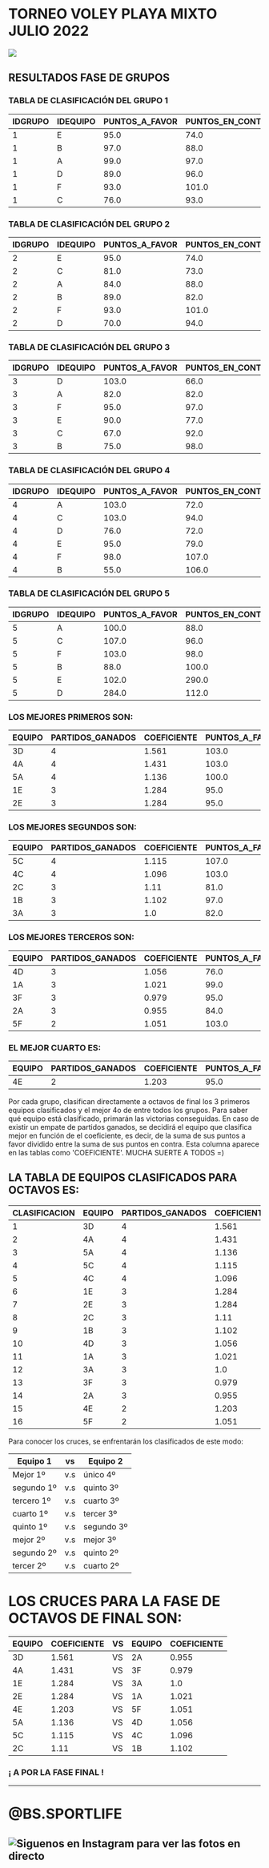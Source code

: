 # TORNEO VOLEY PLAYA MIXTO JULIO 2022
![](https://www.beach-volleyball.de/fileadmin/_processed_/3/6/csm_GalleryPic__87__cceeb468f3.jpg)
## RESULTADOS FASE DE GRUPOS

### TABLA DE CLASIFICACIÓN DEL GRUPO 1

|IDGRUPO|IDEQUIPO|PUNTOS_A_FAVOR|PUNTOS_EN_CONTRA|PARTIDOS_GANADOS|COEFICIENTE|CLASIFICACION|
|-------|--------|--------------|----------------|----------------|-----------|-------------|
|1      |E       |95.0          |74.0            |3               |1.284      |1            |
|1      |B       |97.0          |88.0            |3               |1.102      |2            |
|1      |A       |99.0          |97.0            |3               |1.021      |3            |
|1      |D       |89.0          |96.0            |2               |0.927      |4            |
|1      |F       |93.0          |101.0           |2               |0.921      |5            |
|1      |C       |76.0          |93.0            |2               |0.817      |6            |

### TABLA DE CLASIFICACIÓN DEL GRUPO 2

|IDGRUPO|IDEQUIPO|PUNTOS_A_FAVOR|PUNTOS_EN_CONTRA|PARTIDOS_GANADOS|COEFICIENTE|CLASIFICACION|
|-------|--------|--------------|----------------|----------------|-----------|-------------|
|2      |E       |95.0          |74.0            |3               |1.284      |1            |
|2      |C       |81.0          |73.0            |3               |1.11       |2            |
|2      |A       |84.0          |88.0            |3               |0.955      |3            |
|2      |B       |89.0          |82.0            |2               |1.085      |4            |
|2      |F       |93.0          |101.0           |2               |0.921      |5            |
|2      |D       |70.0          |94.0            |2               |0.745      |6            |



### TABLA DE CLASIFICACIÓN DEL GRUPO 3

|IDGRUPO|IDEQUIPO|PUNTOS_A_FAVOR|PUNTOS_EN_CONTRA|PARTIDOS_GANADOS|COEFICIENTE|CLASIFICACION|
|-------|--------|--------------|----------------|----------------|-----------|-------------|
|3      |D       |103.0         |66.0            |4               |1.561      |1            |
|3      |A       |82.0          |82.0            |3               |1.0        |2            |
|3      |F       |95.0          |97.0            |3               |0.979      |3            |
|3      |E       |90.0          |77.0            |2               |1.169      |4            |
|3      |C       |67.0          |92.0            |2               |0.728      |5            |
|3      |B       |75.0          |98.0            |1               |0.765      |6            |



### TABLA DE CLASIFICACIÓN DEL GRUPO 4


|IDGRUPO|IDEQUIPO|PUNTOS_A_FAVOR|PUNTOS_EN_CONTRA|PARTIDOS_GANADOS|COEFICIENTE|CLASIFICACION|
|-------|--------|--------------|----------------|----------------|-----------|-------------|
|4      |A       |103.0         |72.0            |4               |1.431      |1            |
|4      |C       |103.0         |94.0            |4               |1.096      |2            |
|4      |D       |76.0          |72.0            |3               |1.056      |3            |
|4      |E       |95.0          |79.0            |2               |1.203      |4            |
|4      |F       |98.0          |107.0           |2               |0.916      |5            |
|4      |B       |55.0          |106.0           |0               |0.519      |6            |



### TABLA DE CLASIFICACIÓN DEL GRUPO 5


|IDGRUPO|IDEQUIPO|PUNTOS_A_FAVOR|PUNTOS_EN_CONTRA|PARTIDOS_GANADOS|COEFICIENTE|CLASIFICACION|
|-------|--------|--------------|----------------|----------------|-----------|-------------|
|5      |A       |100.0         |88.0            |4               |1.136      |1            |
|5      |C       |107.0         |96.0            |4               |1.115      |2            |
|5      |F       |103.0         |98.0            |2               |1.051      |3            |
|5      |B       |88.0          |100.0           |2               |0.88       |4            |
|5      |E       |102.0         |290.0           |2               |0.352      |5            |
|5      |D       |284.0         |112.0           |1               |2.536      |6            |



### LOS MEJORES PRIMEROS SON:


|EQUIPO|PARTIDOS_GANADOS|COEFICIENTE|PUNTOS_A_FAVOR|PUNTOS_EN_CONTRA|
|------|----------------|-----------|--------------|----------------|
|3D    |4               |1.561      |103.0         |66.0            |
|4A    |4               |1.431      |103.0         |72.0            |
|5A    |4               |1.136      |100.0         |88.0            |
|1E    |3               |1.284      |95.0          |74.0            |
|2E    |3               |1.284      |95.0          |74.0            |



### LOS MEJORES SEGUNDOS SON:


|EQUIPO|PARTIDOS_GANADOS|COEFICIENTE|PUNTOS_A_FAVOR|PUNTOS_EN_CONTRA|
|------|----------------|-----------|--------------|----------------|
|5C    |4               |1.115      |107.0         |96.0            |
|4C    |4               |1.096      |103.0         |94.0            |
|2C    |3               |1.11       |81.0          |73.0            |
|1B    |3               |1.102      |97.0          |88.0            |
|3A    |3               |1.0        |82.0          |82.0            |



### LOS MEJORES TERCEROS SON:


|EQUIPO|PARTIDOS_GANADOS|COEFICIENTE|PUNTOS_A_FAVOR|PUNTOS_EN_CONTRA|
|------|----------------|-----------|--------------|----------------|
|4D    |3               |1.056      |76.0          |72.0            |
|1A    |3               |1.021      |99.0          |97.0            |
|3F    |3               |0.979      |95.0          |97.0            |
|2A    |3               |0.955      |84.0          |88.0            |
|5F    |2               |1.051      |103.0         |98.0            |



### EL MEJOR CUARTO ES:


|EQUIPO|PARTIDOS_GANADOS|COEFICIENTE|PUNTOS_A_FAVOR|PUNTOS_EN_CONTRA|
|------|----------------|-----------|--------------|----------------|
|4E    |2               |1.203      |95.0          |79.0            |



Por cada grupo, clasifican directamente a octavos de final los 3 primeros equipos clasificados y el mejor 4o de entre todos los grupos.
Para saber qué equipo está clasificado, primarán las victorias conseguidas.
En caso de existir un empate de partidos ganados, se decidirá el equipo que clasifica mejor en función de el coeficiente,
es decir, de la suma de sus puntos a favor dividido entre la suma de sus puntos en contra. Esta columna aparece en las tablas como 'COEFICIENTE'.
MUCHA SUERTE A TODOS =)


## LA TABLA DE EQUIPOS CLASIFICADOS PARA OCTAVOS ES:


|CLASIFICACION|EQUIPO|PARTIDOS_GANADOS|COEFICIENTE|PUNTOS_A_FAVOR|PUNTOS_EN_CONTRA|
|-------------|------|----------------|-----------|--------------|----------------|
|1            |3D    |4               |1.561      |103.0         |66.0            |
|2            |4A    |4               |1.431      |103.0         |72.0            |
|3            |5A    |4               |1.136      |100.0         |88.0            |
|4            |5C    |4               |1.115      |107.0         |96.0            |
|5            |4C    |4               |1.096      |103.0         |94.0            |
|6            |1E    |3               |1.284      |95.0          |74.0            |
|7            |2E    |3               |1.284      |95.0          |74.0            |
|8            |2C    |3               |1.11       |81.0          |73.0            |
|9            |1B    |3               |1.102      |97.0          |88.0            |
|10           |4D    |3               |1.056      |76.0          |72.0            |
|11           |1A    |3               |1.021      |99.0          |97.0            |
|12           |3A    |3               |1.0        |82.0          |82.0            |
|13           |3F    |3               |0.979      |95.0          |97.0            |
|14           |2A    |3               |0.955      |84.0          |88.0            |
|15           |4E    |2               |1.203      |95.0          |79.0            |
|16           |5F    |2               |1.051      |103.0         |98.0            |

Para conocer los cruces, se enfrentarán los clasificados de este modo:

| Equipo 1   | vs  | Equipo 2   |
|------------|-----|------------|
| Mejor 1º   | v.s | único 4º   |
| segundo 1º | v.s | quinto 3º  |
| tercero 1º | v.s | cuarto 3º  |
| cuarto 1º  | v.s | tercer 3º  |
| quinto 1º  | v.s | segundo 3º |
| mejor 2º   | v.s | mejor 3º   |
| segundo 2º | v.s | quinto 2º  |
| tercer 2º  | v.s | cuarto 2º  |


# LOS CRUCES PARA LA FASE DE OCTAVOS DE FINAL SON:


|EQUIPO|COEFICIENTE|VS |EQUIPO|COEFICIENTE|
|------|-----------|---|------|-----------|
|3D    |1.561      |VS |2A    |0.955      |
|4A    |1.431      |VS |3F    |0.979      |
|1E    |1.284      |VS |3A    |1.0        |
|2E    |1.284      |VS |1A    |1.021      |
|4E    |1.203      |VS |5F    |1.051      |
|5A    |1.136      |VS |4D    |1.056      |
|5C    |1.115      |VS |4C    |1.096      |
|2C    |1.11       |VS |1B    |1.102      |


###  ¡ A POR LA FASE FINAL !
------------------------------------
# @BS.SPORTLIFE
![Siguenos en Instagram para ver las fotos en directo](https://sp-ao.shortpixel.ai/client/q_lqip,ret_wait,w_70,h_70/https://refatec.mx/wp-content/uploads/2018/10/Instagram-Icon-512-300x300.png)
--------------------------